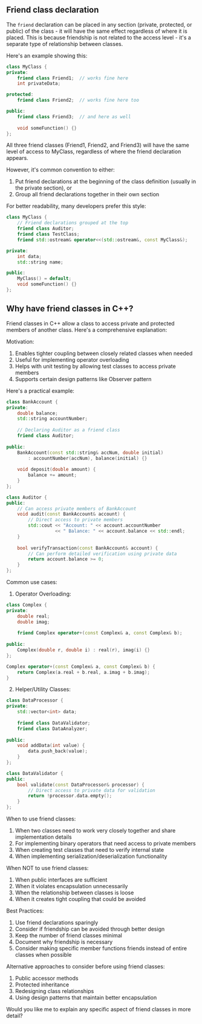 ## Friend class declaration

The `friend` declaration can be placed in any section (private, protected, or public) of the class - it will have the same effect regardless of where it is placed. This is because friendship is not related to the access level - it's a separate type of relationship between classes.

Here's an example showing this:

```cpp
class MyClass {
private:
    friend class Friend1;  // works fine here
    int privateData;

protected:
    friend class Friend2;  // works fine here too

public:
    friend class Friend3;  // and here as well
    
    void someFunction() {}
};
```

All three friend classes (Friend1, Friend2, and Friend3) will have the same level of access to MyClass, regardless of where the friend declaration appears.

However, it's common convention to either:
1. Put friend declarations at the beginning of the class definition (usually in the private section), or
2. Group all friend declarations together in their own section

For better readability, many developers prefer this style:

```cpp
class MyClass {
    // Friend declarations grouped at the top
    friend class Auditor;
    friend class TestClass;
    friend std::ostream& operator<<(std::ostream&, const MyClass&);

private:
    int data;
    std::string name;

public:
    MyClass() = default;
    void someFunction() {}
};
```

## Why have friend classes in C++?

Friend classes in C++ allow a class to access private and protected members of another class. Here's a comprehensive explanation:

Motivation:
1. Enables tighter coupling between closely related classes when needed
2. Useful for implementing operator overloading
3. Helps with unit testing by allowing test classes to access private members
4. Supports certain design patterns like Observer pattern

Here's a practical example:

```cpp
class BankAccount {
private:
    double balance;
    std::string accountNumber;
    
    // Declaring Auditor as a friend class
    friend class Auditor;
    
public:
    BankAccount(const std::string& accNum, double initial) 
        : accountNumber(accNum), balance(initial) {}
        
    void deposit(double amount) {
        balance += amount;
    }
};

class Auditor {
public:
    // Can access private members of BankAccount
    void audit(const BankAccount& account) {
        // Direct access to private members
        std::cout << "Account: " << account.accountNumber 
                  << " Balance: " << account.balance << std::endl;
    }
    
    bool verifyTransaction(const BankAccount& account) {
        // Can perform detailed verification using private data
        return account.balance >= 0;
    }
};
```

Common use cases:

1. Operator Overloading:
```cpp
class Complex {
private:
    double real;
    double imag;
    
    friend Complex operator+(const Complex& a, const Complex& b);
    
public:
    Complex(double r, double i) : real(r), imag(i) {}
};

Complex operator+(const Complex& a, const Complex& b) {
    return Complex(a.real + b.real, a.imag + b.imag);
}
```

2. Helper/Utility Classes:
```cpp
class DataProcessor {
private:
    std::vector<int> data;
    
    friend class DataValidator;
    friend class DataAnalyzer;
    
public:
    void addData(int value) {
        data.push_back(value);
    }
};

class DataValidator {
public:
    bool validate(const DataProcessor& processor) {
        // Direct access to private data for validation
        return !processor.data.empty();
    }
};
```

When to use friend classes:
1. When two classes need to work very closely together and share implementation details
2. For implementing binary operators that need access to private members
3. When creating test classes that need to verify internal state
4. When implementing serialization/deserialization functionality

When NOT to use friend classes:
1. When public interfaces are sufficient
2. When it violates encapsulation unnecessarily
3. When the relationship between classes is loose
4. When it creates tight coupling that could be avoided

Best Practices:
1. Use friend declarations sparingly
2. Consider if friendship can be avoided through better design
3. Keep the number of friend classes minimal
4. Document why friendship is necessary
5. Consider making specific member functions friends instead of entire classes when possible

Alternative approaches to consider before using friend classes:
1. Public accessor methods
2. Protected inheritance
3. Redesigning class relationships
4. Using design patterns that maintain better encapsulation

Would you like me to explain any specific aspect of friend classes in more detail?